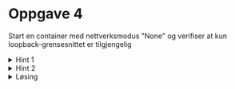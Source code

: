 # Oppgave 4

Start en container med nettverksmodus "None" og verifiser at kun loopback-grensesnittet er tilgjengelig


<details>
  <summary>Hint 1</summary>

  ```
  --network=none
  ```
</details>

<details>
  <summary>Hint 2</summary>

  ```
  ifconfig
  ```
</details>

<details>
  <summary>Løsing</summary>
  
  ```
  docker run --name nonetwork  --network=none -d praqma/network-multitool
  
  docker exec -it nonetwork /bin/sh

  ifconfig
  ```
</details>

